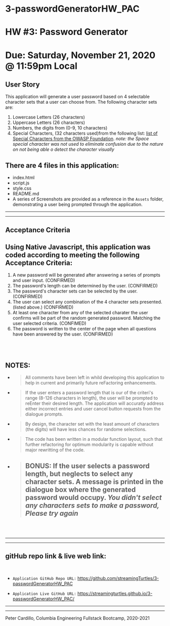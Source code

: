 # 3-passwordGeneratorHW_PAC
# HW #3: Password Generator
# Due: Saturday, November 21, 2020 @ 11:59pm Local

## User Story
This application will generate a user password based on 4 selectable character sets that a user can choose from.  The following character sets are:
1. Lowercase Letters (26 characters)
2. Uppercase Letters (26 characters)
3. Numbers, the digits from (0-9, 10 characters)
4. Special Characters, (32 characters used)from the following list: [list of Special Characters from the OWASP Foundation](https://www.owasp.org/index.php/Password_special_characters). 
*note: the Space special character was not used to eliminate confusion due to the nature on not being able o detect the character visually*

## There are 4 files in this application:
* index.html
* script.js
* style.css
* README.md
* A series of Screenshots are provided as a reference in the `Assets` folder, demonstrating a user being prompted through the application.  

---
---
## Acceptance Criteria

## Using Native Javascript, this application was coded according to meeting the following Acceptance Criteria:
1. A new password will be generated after answering a series of prompts and user input. (CONFIRMED)
2. The password's length can be determined by the user. (CONFIRMED)
3. The password's character sets can be selected by the user. (CONFIRMED)
4. The user can select any combination of the 4 character sets presented.  (listed above.) (CONFIRMED)
5. At least one character from any of the selected charater the user confirms will be part of the random generated password.  Matching the user selected criteria. (CONFIMED)
6. The password is written to the center of the page when all questions have been answered by the user. (CONFIRMED)




<br/>
<br/>


## NOTES:
* > All comments have been left in whild developing this application to help in current and primarily future reFactoring enhancements.
* > If the user enters a password length that is our of the criteri's range (8-126 characters in length), the user will be prompted to reEnter their desired length.  The application will accuratly address either incorrect entries and user cancel button requests from the dialogue prompts.
* > By design, the character set with the least amount of characters (the digits) will have less chances for randome selections.
* > The code has been written in a modular function layout, such that further refactoring for optimum modularity is capable without major rewritting of the code.
* > ## BONUS: If the user selects a password length, but neglects to select any character sets.  A message is printed in the dialogue box where the generated password would occupy.  *You didn't select any characters sets to make a password, Please try again*

<br/>
<br/>


---
---
## gitHub repo link & live web link:
<br/>

* `Application GitHub Repo URL:`
https://github.com/streamingTurtles/3-passwordGeneratorHW_PAC  

* `Application Live GitHub URL:`  https://streamingturtles.github.io/3-passwordGeneratorHW_PAC/



- - -
- - -
Peter Cardillo, Columbia Engineering Fullstack Bootcamp, 2020-2021